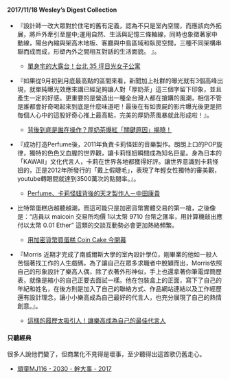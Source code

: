 #### 2017/11/18 Wesley’s Digest Collection

- 『設計師一改大眾對於住宅的舊有定義，認為不只是室內空間，而應該向外拓展，將戶外牽引至屋中;運用自然、生活與記憶三條軸線，同時也象徵著家中動線，陽台內縮與架高木地板、客廳與中島區域和臥房空間，三種不同架構串聯而成而成，形塑內外之間相互對話的生活面貌。 』。
  - [單身宅的大露台！台北 35 坪日光女子公寓](http://decomyplace.com/newspost.php?id=5722)
  
- 『如果從9月初到月底最高點的區間來看，新聞加上社群的曝光就有3個高峰出現，就單純曝光效應來講已經足夠讓人對「厚奶茶」這三個字留下印象，並且產生一定的好感。更重要的是營造出一種全台灣人都在搶購的風潮，相信不管是誰都會好奇喝起來到底是什麼味道吧！最後在有如喪屍的影片曝光後更是把每個人心中的這股好奇心推上最高點，完美的厚奶茶風暴就此形成啦！』。
  - [背後到底是誰在操作？厚奶茶爆紅「關鍵原因」揭曉！](https://dailyview.tw/Popular/Detail/1343?utm_content=buffer97144&utm_medium=social&utm_source=facebook.com&utm_campaign=buffer)
  
- 『成功打造Perfume後，2011年負責卡莉怪妞的音樂製作。朗朗上口的POP旋律，獨特的色色又血腥的世界觀，讓卡莉怪妞瞬間成為知名巨星。身為日本的「KAWAII」文化代言人，卡莉在世界各地都獲得好評。讓世界意識到卡莉怪妞的，正是2012年所發行的「戴上假睫毛」，表現了年輕女性獨特的審美觀， youtube轉眼間就達到3500萬次的點閱率。』。
  - [Perfume、卡莉怪妞背後的天才製作人－中田康貴](https://www.gooume-jp.com/works/223)
  
- 比特幣蛋糕店越聽越潮，而這可能只是加密貨幣實體交易的第一槍，之後像是：“店員以 maicoin 交易所均價 1以太幣 9710 台幣之匯率，用計算機敲出應付以太幣 0.01 Ether” 這類的交談互動勢必會更加熱絡頻繁。
  - [用加密貨幣買蛋糕 Coin Cake 今開幕](https://medium.com/@chihchengliang/%E7%94%A8%E5%8A%A0%E5%AF%86%E8%B2%A8%E5%B9%A3%E8%B2%B7%E8%9B%8B%E7%B3%95-coin-cake-%E4%BB%8A%E9%96%8B%E5%B9%95-ae96502c8203)


- 『Morris 近期才完成了南威爾斯大學的室內設計學位，剛畢業的他如一般人苦惱著找工作的人生戲碼，為了讓自己在眾多求職者中脫穎而出，Morris依照自己的形象設計了樂高人偶，除了衣著外形神似，手上也還拿著你筆電焊簡歷表，就像是縮小的自己正要去面試一樣。他在包裝盒上的正面，寫下了自己的年紀和姓名，在後方則是加入了自己的聯絡方式、作品網站連結以及工作經歷還有設計理念，讓小小樂高成為自己最好的代言人，也充分展現了自己的熱情創意。』。
  - [這樣的履歷太吸引人！讓樂高成為自己的最佳代言人](http://www.designwant.com/r2105.html)





#### 只聽經典
很多人說他們變了，但商業化不見得是壞事，至少聽得出這首歌仍舊走心。
- [頑童MJ116 - 2030 - 幹大事 - 2017](https://www.youtube.com/watch?v=MHMjzUfYeFs)